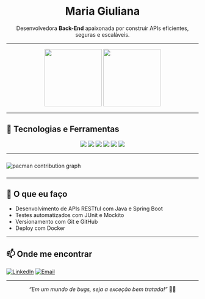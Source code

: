 <h1 align="center">Maria Giuliana</h1>

<p align="center">
  Desenvolvedora <strong>Back-End</strong> apaixonada por construir APIs eficientes, seguras e escaláveis. 
</p>

---

<div align="center">
  <img src="https://github-readme-stats.vercel.app/api?username=Giuliana-05&show_icons=true&theme=radical" height="150"/>
  <img src="https://github-readme-stats.vercel.app/api/top-langs/?username=Giuliana-05&layout=compact&theme=radical" height="150"/>
</div>

---

## 🚀 Tecnologias e Ferramentas

<div align="center">
  <img src="https://img.shields.io/badge/Java-%23ED8B00.svg?style=for-the-badge&logo=java&logoColor=white"/>
  <img src="https://img.shields.io/badge/SpringBoot-6DB33F?style=for-the-badge&logo=spring-boot&logoColor=white"/>
  <img src="https://img.shields.io/badge/PostgreSQL-316192?style=for-the-badge&logo=postgresql&logoColor=white"/>
  <img src="https://img.shields.io/badge/MongoDB-4EA94B?style=for-the-badge&logo=mongodb&logoColor=white"/>
  <img src="https://img.shields.io/badge/Docker-2496ED?style=for-the-badge&logo=docker&logoColor=white"/>
  <img src="https://img.shields.io/badge/Git-F05032?style=for-the-badge&logo=git&logoColor=white"/>
</div>

---

###

<picture>
  <source media="(prefers-color-scheme: dark)" srcset="https://raw.githubusercontent.com/Giuliana-05/Giuliana-05/output/pacman-contribution-graph-dark.svg">
  <source media="(prefers-color-scheme: light)" srcset="https://raw.githubusercontent.com/Giuliana-05/Giuliana-05/output/pacman-contribution-graph.svg">
  <img alt="pacman contribution graph" src="https://raw.githubusercontent.com/Giuliana-05/Giuliana-05/output/pacman-contribution-graph.svg">
</picture>

###

---

## 🧠 O que eu faço

- Desenvolvimento de APIs RESTful com Java e Spring Boot
- Testes automatizados com JUnit e Mockito
- Versionamento com Git e GitHub
- Deploy com Docker


---

## 📫 Onde me encontrar

[![LinkedIn](https://img.shields.io/badge/LinkedIn-0077B5?style=for-the-badge&logo=linkedin&logoColor=white)](https://www.linkedin.com/in/seulink)
[![Email](https://img.shields.io/badge/Email-D14836?style=for-the-badge&logo=gmail&logoColor=white)](mailto:seuemail@gmail.com)

---

<p align="center"><em>“Em um mundo de bugs, seja a exceção bem tratada!”</em> 🐞🚫</p>
